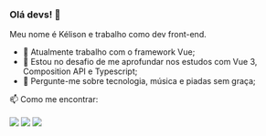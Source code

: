 ### Olá devs! 👋
Meu nome é Kélison e trabalho como dev front-end.

- 🔭 Atualmente trabalho com o framework Vue; 
- 🌱 Estou no desafio de me aprofundar nos estudos com Vue 3, Composition API e Typescript; 
- 💬 Pergunte-me sobre tecnologia, música e piadas sem graça;

📫 Como me encontrar: <br /> <br />
[<img src="https://img.shields.io/badge/linkedin-%230077B5.svg?&style=for-the-badge&logo=linkedin&logoColor=white" />](https://www.linkedin.com/in/kelisonrosendo)
[<img src = "https://img.shields.io/badge/instagram-%23E4405F.svg?&style=for-the-badge&logo=instagram&logoColor=white">](https://www.instagram.com/kelisonrosendo)
[<img src = "https://img.shields.io/badge/youtube-%23FF0000.svg?&style=for-the-badge&logo=youtube&logoColor=white">](https://www.youtube.com/kelisonrosendo)
